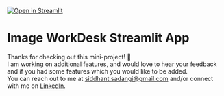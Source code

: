 [![Open in Streamlit](https://static.streamlit.io/badges/streamlit_badge_black_white.svg)]()

# Image WorkDesk Streamlit App

Thanks for checking out this mini-project! 💖 <br>
I am working on additional features, and would love to hear your feedback and if you had some features which you would like to be added. <br>
You can reach out to me at [siddhant.sadangi@gmail.com](mailto:siddhant.sadangi@gmail.com) and/or connect with me on [LinkedIn](https://linkedin.com/in/siddhantsadangi).